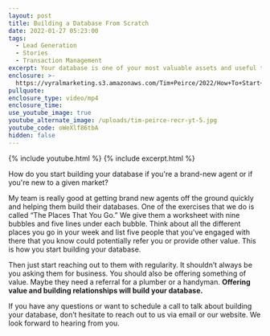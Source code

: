```yaml
---
layout: post
title: Building a Database From Scratch
date: 2022-01-27 05:23:00
tags:
  - Lead Generation
  - Stories
  - Transaction Management
excerpt: Your database is one of your most valuable assets and useful tools.
enclosure: >-
  https://vyralmarketing.s3.amazonaws.com/Tim+Peirce/2022/How+To+Start+Building+A+Data+Base.mp4
pullquote:
enclosure_type: video/mp4
enclosure_time:
use_youtube_image: true
youtube_alternate_image: /uploads/tim-peirce-recr-yt-5.jpg
youtube_code: oWeXlf86tbA
hidden: false
---
```

{% include youtube.html %} {% include excerpt.html %}

How do you start building your database if you're a brand-new agent or if you're new to a given market?

My team is really good at getting brand new agents off the ground quickly and helping them build their databases. One of the exercises that we do is called “The Places That You Go.” We give them a worksheet with nine bubbles and five lines under each bubble. Think about all the different places you go in your week and list five people that you've engaged with there that you know could potentially refer you or provide other value. This is how you start building your database.

Then just start reaching out to them with regularity. It shouldn’t always be you asking them for business. You should also be offering something of value. Maybe they need a referral for a plumber or a handyman. **Offering value and building relationships will build your database.**

If you have any questions or want to schedule a call to talk about building your database, don’t hesitate to reach out to us via email or our website. We look forward to hearing from you.
